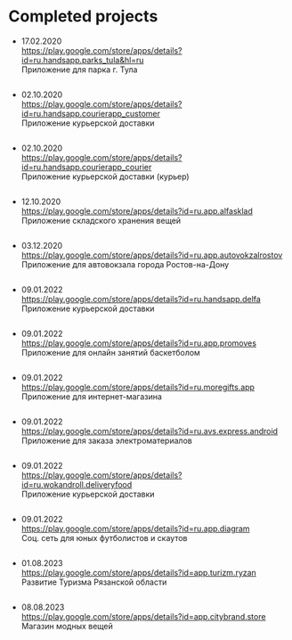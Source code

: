 # Completed projects

- 17.02.2020 <br>
https://play.google.com/store/apps/details?id=ru.handsapp.parks_tula&hl=ru <br>
Приложение для парка г. Тула <br>
<img src="https://github.com/NetylkinOV/projects/blob/main/screens/pt.png?raw=true" alt="" />

- 02.10.2020 <br>
https://play.google.com/store/apps/details?id=ru.handsapp.courierapp_customer <br>
Приложение курьерской доставки <br>
<img src="https://github.com/NetylkinOV/projects/blob/main/screens/n.png?raw=true" alt="" />

- 02.10.2020 <br>
https://play.google.com/store/apps/details?id=ru.handsapp.courierapp_courier <br>
Приложение курьерской доставки (курьер) <br>
<img src="https://github.com/NetylkinOV/projects/blob/main/screens/nc.png?raw=true" alt="" />

- 12.10.2020 <br>
https://play.google.com/store/apps/details?id=ru.app.alfasklad <br>
Приложение складского хранения вещей <br>
<img src="https://github.com/NetylkinOV/projects/blob/main/screens/alfa.png?raw=true" alt="" />

- 03.12.2020 <br>
https://play.google.com/store/apps/details?id=ru.app.autovokzalrostov <br>
Приложение для автовокзала города Ростов-на-Дону <br>
<img src="https://github.com/NetylkinOV/projects/blob/main/screens/arostv.png?raw=true" alt="" />

- 09.01.2022 <br>
https://play.google.com/store/apps/details?id=ru.handsapp.delfa <br>
Приложение курьерской доставки <br>
<img src="https://github.com/NetylkinOV/projects/blob/main/screens/delfa.png?raw=true" alt="" />

- 09.01.2022 <br>
https://play.google.com/store/apps/details?id=ru.app.promoves <br>
Приложение для онлайн занятий баскетболом <br>
<img src="https://github.com/NetylkinOV/projects/blob/main/screens/prom.png?raw=true" alt="" />

- 09.01.2022 <br>
https://play.google.com/store/apps/details?id=ru.moregifts.app <br>
Приложение для интернет-магазина <br>
<img src="https://github.com/NetylkinOV/projects/blob/main/screens/bp.png?raw=true" alt="" />

- 09.01.2022 <br>
https://play.google.com/store/apps/details?id=ru.avs.express.android <br>
Приложение для заказа электроматериалов <br>
<img src="https://github.com/NetylkinOV/projects/blob/main/screens/avs.png?raw=true" alt="" />

- 09.01.2022 <br>
https://play.google.com/store/apps/details?id=ru.wokandroll.deliveryfood <br>
Приложение курьерской доставки <br>
<img src="https://github.com/NetylkinOV/projects/blob/main/screens/wr.png?raw=true" alt="" />

- 09.01.2022 <br>
https://play.google.com/store/apps/details?id=ru.app.diagram <br>
Соц. сеть для юных футболистов и скаутов <br>
<img src="https://github.com/NetylkinOV/projects/blob/main/screens/diagram.png?raw=true" alt="" />

- 01.08.2023 <br>
https://play.google.com/store/apps/details?id=app.turizm.ryzan <br>
Развитие Туризма Рязанской области <br>
<img src="https://github.com/NetylkinOV/projects/blob/main/screens/tryzan.png?raw=true" alt="" />

- 08.08.2023 <br>
https://play.google.com/store/apps/details?id=app.citybrand.store <br>
Магазин модных вещей <br>
<img src="https://github.com/NetylkinOV/projects/blob/main/screens/cityb.png?raw=true" alt="" />